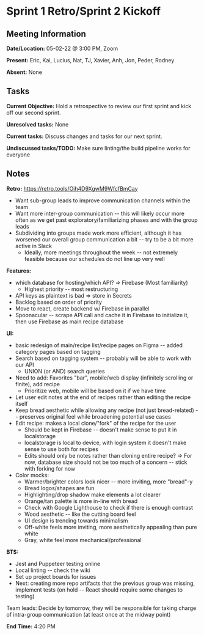 # Sprint 1 Retro/Sprint 2 Kickoff

## Meeting Information

**Date/Location:** 05-02-22 @ 3:00 PM, Zoom

**Present:** Eric, Kai, Lucius, Nat, TJ, Xavier, Anh, Jon, Peder, Rodney

**Absent:** None

## Tasks

**Current Objective:** Hold a retrospective to review our first sprint and kick off our second sprint.

**Unresolved tasks:** None

**Current tasks:** Discuss changes and tasks for our next sprint.

**Undiscussed tasks/TODO:** Make sure linting/the build pipeline works for everyone

## Notes

**Retro:** https://retro.tools/Oih4D9XgwM9WfcfBmCay
- Want sub-group leads to improve communication channels within the team 
- Want more inter-group communication -- this will likely occur more often as we get past exploratory/familiarizing phases and with the group leads
- Subdividing into groups made work more efficient, although it has worsened our overall group communication a bit -- try to be a bit more active in Slack
  -  Ideally, more meetings throughout the week -- not extremely feasible because our schedules do not line up very well

**Features:** 
- which database for hosting/which API? => Firebase (Most familiarity)
  - Highest priority -- most restructuring
- API keys as plaintext is bad => store in Secrets
- Backlog based on order of priority
- Move to react, create backend w/ Firebase in parallel
- Spoonacular -- scrape API call and cache it in Firebase to initialize it, then use Firebase as main recipe database

**UI:**
- basic redesign of main/recipe list/recipe pages on Figma -- added category pages based on tagging
- Search based on tagging system -- probably will be able to work with our API
  -  UNION (or AND) search queries
- Need to add: Favorites "bar", mobile/web display (infinitely scrolling or finite), add recipe
  -  Prioritize web, mobile will be based on it if we have time
-  Let user edit notes at the end of recipes rather than editing the recipe itself
-  Keep bread aesthetic while allowing any recipe (not just bread-related) -- preserves original feel while broadening potential use cases
- Edit recipe: makes a local clone/"fork" of the recipe for the user
  -  Should be kept in Firebase -- doesn't make sense to put it in localstorage
    - localstorage is local to device, with login system it doesn't make sense to use both for recipes
    - Edits should only be notes rather than cloning entire recipe? => For now, database size should not be too much of a concern -- stick with forking for now
- Color mocks: 
  -  Warmer/brighter colors look nicer -- more inviting, more "bread"-y
  -  Bread logos/shapes are fun
  -  Highlighting/drop shadow make elements a lot clearer
  -  Orange/tan palette is more in-line with bread
    -  Check with Google Lighthouse to check if there is enough contrast
  -  Wood aesthetic -- like the cutting board feel
  -  UI design is trending towards minimalism
  -  Off-white feels more inviting, more aesthetically appealing than pure white
    -  Gray, white feel more mechanical/professional

**BTS:**
- Jest and Puppeteer testing online
- Local linting -- check the wiki
- Set up project boards for issues
- Next: creating more repo artifacts that the previous group was missing, implement tests (on hold -- React should require some changes to testing)

Team leads: Decide by tomorrow, they will be responsible for taking charge of intra-group communication (at least once at the midway point)

**End Time:** 4:20 PM
